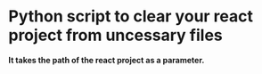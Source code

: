 # Python script to clear your react project from uncessary files

**It takes the path of the react project as a parameter.**
